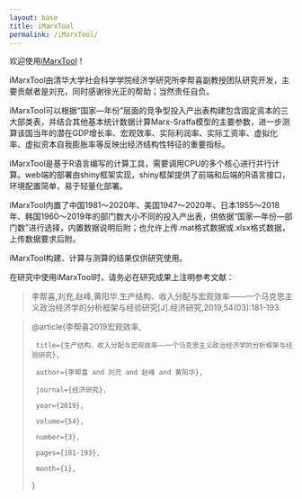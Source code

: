 ```yaml
---
layout: base
title: iMarxTool
permalink: /iMarxTool/
---
```


欢迎使用[iMarxTool](http://39.98.141.84:3838/iMarxTool/)！

iMarxTool由清华大学社会科学学院经济学研究所李帮喜副教授团队研究开发，主要贡献者是刘充，同时感谢徐光正的帮助；当然责任自负。

iMarxTool可以根据“国家—年份”层面的竞争型投入产出表构建包含固定资本的三大部类表，并结合其他基本统计数据计算Marx-Sraffa模型的主要参数，进一步测算该国当年的潜在GDP增长率、宏观效率、实际利润率、实际工资率、虚拟化率、虚拟资本自我膨胀率等反映出经济结构性特征的重要指标。

iMarxTool是基于R语言编写的计算工具，需要调用CPU的多个核心进行并行计算。web端的部署由shiny框架实现，shiny框架提供了前端和后端的R语言接口，环境配置简单，易于轻量化部署。

iMarxTool内置了中国1981～2020年、美国1947～2020年、日本1955～2018年、韩国1960～2019年的部门数大小不同的投入产出表，供依据“国家—年份—部门数”进行选择，内置数据说明后附；也允许上传.mat格式数据或.xlsx格式数据，上传数据要求后附。

iMarxTool构建、计算与测算的结果仅供研究使用。

在研究中使用iMarxTool时，请务必在研究成果上注明参考文献：

> 李帮喜,刘充,赵峰,黄阳华.生产结构、收入分配与宏观效率——一个马克思主义政治经济学的分析框架与经验研究[J].经济研究,2019,54(03):181-193.

>@article{李帮喜2019宏观效率, 
>
>      title={生产结构、收入分配与宏观效率——一个马克思主义政治经济学的分析框架与经验研究},
>
>      author={李帮喜 and 刘充 and 赵峰 and 黄阳华},
> 
>      journal={经济研究},
> 
>      year={2019},
>
>      volume={54},
>
>      number={3},
>
>      pages={181-193},
>
>      month={1},
>
>}
